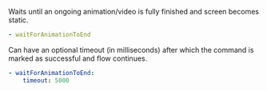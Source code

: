 Waits until an ongoing animation/video is fully finished and screen becomes static.
```yaml
- waitForAnimationToEnd
```
Can have an optional timeout (in milliseconds) after which the command is marked as successful and flow continues.
```yaml
- waitForAnimationToEnd:
    timeout: 5000
```